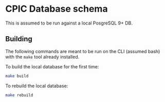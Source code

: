 # CPIC Database schema

This is assumed to be run against a local PosgreSQL 9+ DB.


## Building

The following commands are meant to be run on the CLI (assumed bash) with the `make` tool already installed.

To build the local database for the first time:

```sh
make build 
```

To rebuild the local database:

```sh
make rebuild
```
